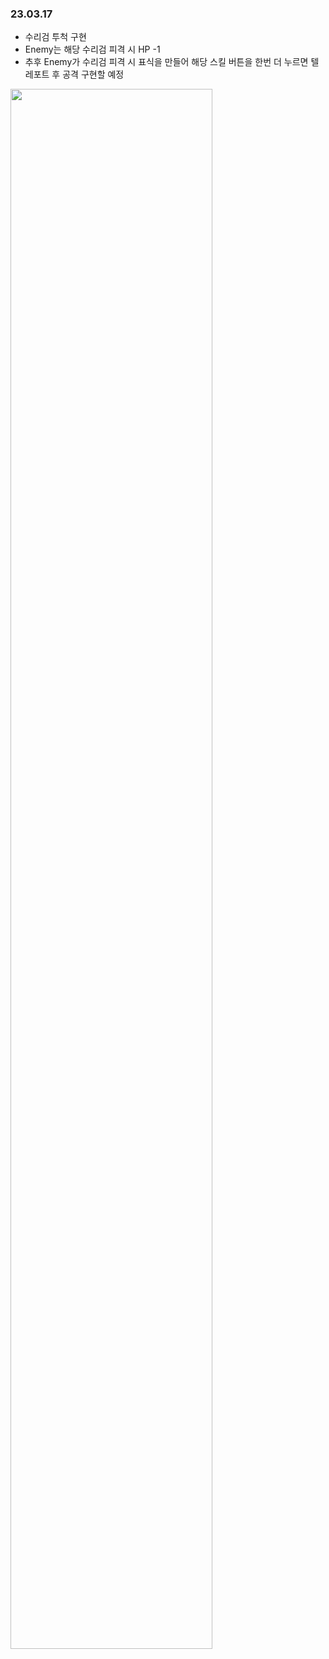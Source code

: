 ### 23.03.17
* 수리검 투척 구현
* Enemy는 해당 수리검 피격 시 HP -1
* 추후 Enemy가 수리검 피격 시 표식을 만들어 해당 스킬 버튼을 한번 더 누르면 텔레포트 후 공격 구현할 예정 <br/>


<img width ="80%" src="https://user-images.githubusercontent.com/86179438/225917025-c86f1071-0a16-426c-a7fd-b3d558aee5b4.mp4"/>
